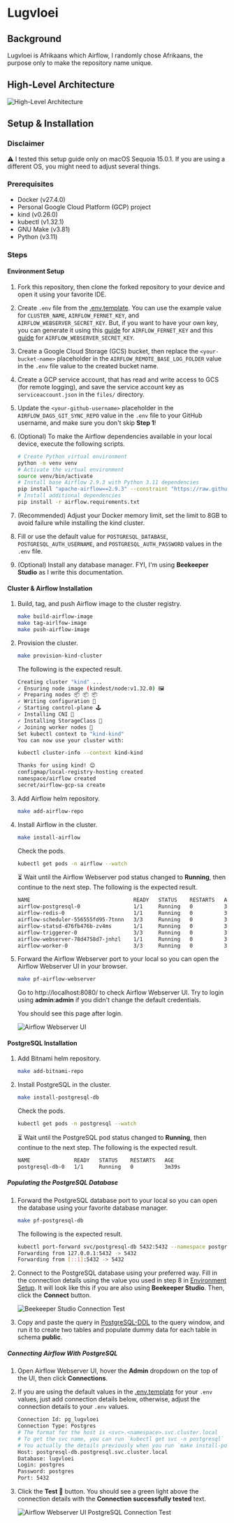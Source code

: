 # Lugvloei

## Background
Lugvloei is Afrikaans which Airflow, I randomly chose Afrikaans, the purpose only to make the repository name unique.

## High-Level Architecture
![High-Level Architecture](docs/assets/hla.png)

## Setup & Installation
### Disclaimer
:warning: I tested this setup guide only on macOS Sequoia 15.0.1. If you are using a different OS, you might need to adjust several things.

### Prerequisites
- Docker (v27.4.0)
- Personal Google Cloud Platform (GCP) project
- kind (v0.26.0)
- kubectl (v1.32.1)
- GNU Make (v3.81)
- Python (v3.11)

### Steps
#### Environment Setup
1. Fork this repository, then clone the forked repository to your device and open it using your favorite IDE.
2. Create `.env` file from the [.env.template](.env.template). You can use the example value for `CLUSTER_NAME`, `AIRFLOW_FERNET_KEY`, and `AIRFLOW_WEBSERVER_SECRET_KEY`. But, if you want to have your own key, you can generate it using this [guide](https://airflow.apache.org/docs/apache-airflow/stable/security/secrets/fernet.html#generating-fernet-key) for `AIRFLOW_FERNET_KEY` and this [guide](https://airflow.apache.org/docs/helm-chart/stable/production-guide.html#webserver-secret-key) for `AIRFLOW_WEBSERVER_SECRET_KEY`.
3. Create a Google Cloud Storage (GCS) bucket, then replace the `<your-bucket-name>` placeholder in the `AIRFLOW_REMOTE_BASE_LOG_FOLDER` value in the `.env` file value to the created bucket name.
4. Create a GCP service account, that has read and write access to GCS (for remote logging), and save the service account key as `serviceaccount.json` in the `files/` directory.
5. Update the `<your-github-username>` placeholder in the `AIRFLOW_DAGS_GIT_SYNC_REPO` value in the `.env` file to your GitHub username, and make sure you don't skip **Step 1**!
6. (Optional) To make the Airflow dependencies available in your local device, execute the following scripts.
    ```sh
    # Create Python virtual environment
    python -m venv venv
    # Activate the virtual environment
    source venv/bin/activate
    # Install base Airflow 2.9.3 with Python 3.11 dependencies
    pip install "apache-airflow==2.9.3" --constraint "https://raw.githubusercontent.com/apache/airflow/constraints-2.9.3/constraints-3.11.txt"
    # Install additional dependencies
    pip install -r airflow.requirements.txt
    ```

7. (Recommended) Adjust your Docker memory limit, set the limit to 8GB to avoid failure while installing the kind cluster.
8. Fill or use the default value for `POSTGRESQL_DATABASE`, `POSTGRESQL_AUTH_USERNAME`, and `POSTGRESQL_AUTH_PASSWORD` values in the `.env` file.
9. (Optional) Install any database manager. FYI, I'm using **Beekeeper Studio** as I write this documentation.

#### Cluster & Airflow Installation
1. Build, tag, and push Airflow image to the cluster registry.
    ```sh
    make build-airflow-image
    make tag-airlfow-image
    make push-airflow-image
    ```

2. Provision the cluster.
    ```sh
    make provision-kind-cluster
    ```
    The following is the expected result.
    ```sh
    Creating cluster "kind" ...
    ✓ Ensuring node image (kindest/node:v1.32.0) 🖼
    ✓ Preparing nodes 📦 📦 📦
    ✓ Writing configuration 📜
    ✓ Starting control-plane 🕹️
    ✓ Installing CNI 🔌
    ✓ Installing StorageClass 💾
    ✓ Joining worker nodes 🚜
    Set kubectl context to "kind-kind"
    You can now use your cluster with:

    kubectl cluster-info --context kind-kind

    Thanks for using kind! 😊
    configmap/local-registry-hosting created
    namespace/airflow created
    secret/airflow-gcp-sa create
    ```

3. Add Airflow helm repository.
    ```sh
    make add-airflow-repo
    ```

4. Install Airflow in the cluster.
    ```sh
    make install-airflow
    ```
    Check the pods.
    ```sh
    kubectl get pods -n airflow --watch
    ```
    :hourglass_flowing_sand: Wait until the Airflow Webserver pod status changed to **Running**, then continue to the next step. The following is the expected result.
    ```sh
    NAME                                 READY   STATUS    RESTARTS   AGE
    airflow-postgresql-0                 1/1     Running   0          3m23s
    airflow-redis-0                      1/1     Running   0          3m23s
    airflow-scheduler-556555fd95-7tnnn   3/3     Running   0          3m23s
    airflow-statsd-d76fb476b-zv4ms       1/1     Running   0          3m23s
    airflow-triggerer-0                  3/3     Running   0          3m23s
    airflow-webserver-78d4758d7-jnhzl    1/1     Running   0          3m23s
    airflow-worker-0                     3/3     Running   0          3m23s
    ```

5. Forward the Airflow Webserver port to your local so you can open the Airflow Webserver UI in your browser.
    ```sh
    make pf-airflow-webserver
    ```
    Go to http://localhost:8080/ to check Airflow Webserver UI. Try to login using **admin**:**admin** if you didn't change the default credentials.

    You should see this page after login.

    ![Airflow Webserver UI](docs/assets/airflow-webserver-ui.png)

#### PostgreSQL Installation
1. Add Bitnami helm repository.
    ```sh
    make add-bitnami-repo
    ```

2. Install PostgreSQL in the cluster.
    ```sh
    make install-postgresql-db
    ```
    Check the pods.
    ```sh
    kubectl get pods -n postgresql --watch
    ```
    :hourglass_flowing_sand: Wait until the PostgreSQL pod status changed to **Running**, then continue to the next step. The following is the expected result.
    ```sh
    NAME              READY   STATUS    RESTARTS   AGE
    postgresql-db-0   1/1     Running   0          3m39s
    ```

##### Populating the PostgreSQL Database
1. Forward the PostgreSQL database port to your local so you can open the database using your favorite database manager.
    ```sh
    make pf-postgresql-db
    ```
    The following is the expected result.
    ```sh
    kubectl port-forward svc/postgresql-db 5432:5432 --namespace postgresql
    Forwarding from 127.0.0.1:5432 -> 5432
    Forwarding from [::1]:5432 -> 5432
    ```

2. Connect to the PostgreSQL database using your preferred way. Fill in the connection details using the value you used in step 8 in [Environment Setup](#environment-setup). It will look like this if you are also using **Beekeeper Studio**. Then, click the **Connect** button.

    ![Beekeeper Studio Connection Test](docs/assets/beekeeper-studio-connection-test.png)

3. Copy and paste the query in [PostgreSQL-DDL](docs/ddl/postgresql-ddl.sql) to the query window, and run it to create two tables and populate dummy data for each table in schema **public**.

##### Connecting Airflow With PostgreSQL
1. Open Airflow Webserver UI, hover the **Admin** dropdown on the top of the UI, then click **Connections**.
2. If you are using the default values in the [.env.template](.env.template) for your `.env` values, just add connection details below, otherwise, adjust the connection details to your `.env` values.
    ```sh
    Connection Id: pg_lugvloei
    Connection Type: Postgres
    # The format for the host is <svc>.<namespace>.svc.cluster.local
    # To get the svc name, you can run `kubectl get svc -n postgresql`
    # You actually the details previously when you run `make install-postgresql-db`
    Host: postgresql-db.postgresql.svc.cluster.local
    Database: lugvloei
    Login: postgres
    Password: postgres
    Port: 5432
    ```

3. Click the **Test :rocket:** button. You should see a green light above the connection details with the **Connection successfully tested** text.

    ![Airflow Webserver UI PostgreSQL Connection Test](docs/assets/airflow-webserver-ui-pg-connection-test.png)

